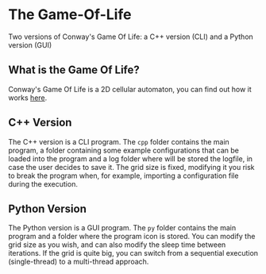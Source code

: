 # The Game-Of-Life
Two versions of Conway's Game Of Life: a C++ version (CLI) and a Python version (GUI)

## What is the Game Of Life?
Conway's Game Of Life is a 2D cellular automaton, you can find out how it works [here](https://en.wikipedia.org/wiki/Conway%27s_Game_of_Life).

## C++ Version
The C++ version is a CLI program. The `cpp` folder contains the main program, a folder containing some example configurations that can be loaded into the program and a log folder where will be stored the logfile, in case the user decides to save it. The grid size is fixed, modifying it you risk to break the program when, for example, importing a configuration file during the execution.

## Python Version
The Python version is a GUI program. The `py` folder contains the main program and a folder where the program icon is stored. You can modify the grid size as you wish, and can also modify the sleep time between iterations. If the grid is quite big, you can switch from a sequential execution (single-thread) to a multi-thread approach.
